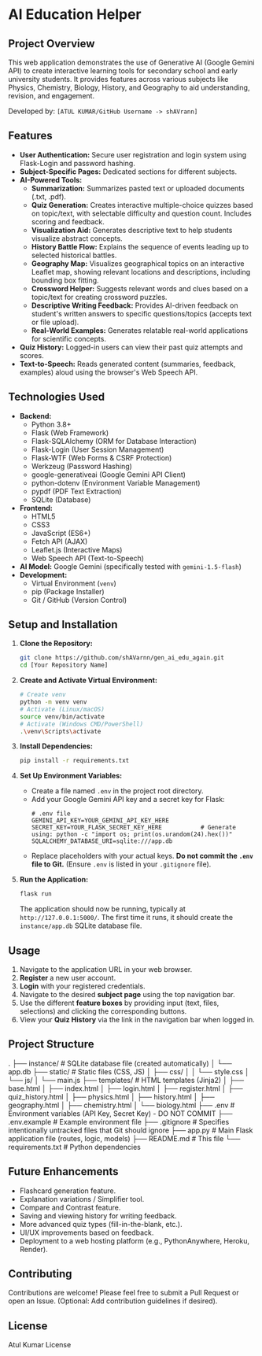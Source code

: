 # AI Education Helper

## Project Overview

This web application demonstrates the use of Generative AI (Google Gemini API) to create interactive learning tools for secondary school and early university students. It provides features across various subjects like Physics, Chemistry, Biology, History, and Geography to aid understanding, revision, and engagement.

Developed by: `[ATUL KUMAR/GitHub Username -> shAVrann]`

## Features

- **User Authentication:** Secure user registration and login system using Flask-Login and password hashing.
- **Subject-Specific Pages:** Dedicated sections for different subjects.
- **AI-Powered Tools:**
  - **Summarization:** Summarizes pasted text or uploaded documents (.txt, .pdf).
  - **Quiz Generation:** Creates interactive multiple-choice quizzes based on topic/text, with selectable difficulty and question count. Includes scoring and feedback.
  - **Visualization Aid:** Generates descriptive text to help students visualize abstract concepts.
  - **History Battle Flow:** Explains the sequence of events leading up to selected historical battles.
  - **Geography Map:** Visualizes geographical topics on an interactive Leaflet map, showing relevant locations and descriptions, including bounding box fitting.
  - **Crossword Helper:** Suggests relevant words and clues based on a topic/text for creating crossword puzzles.
  - **Descriptive Writing Feedback:** Provides AI-driven feedback on student's written answers to specific questions/topics (accepts text or file upload).
  - **Real-World Examples:** Generates relatable real-world applications for scientific concepts.
- **Quiz History:** Logged-in users can view their past quiz attempts and scores.
- **Text-to-Speech:** Reads generated content (summaries, feedback, examples) aloud using the browser's Web Speech API.

## Technologies Used

- **Backend:**
  - Python 3.8+
  - Flask (Web Framework)
  - Flask-SQLAlchemy (ORM for Database Interaction)
  - Flask-Login (User Session Management)
  - Flask-WTF (Web Forms & CSRF Protection)
  - Werkzeug (Password Hashing)
  - google-generativeai (Google Gemini API Client)
  - python-dotenv (Environment Variable Management)
  - pypdf (PDF Text Extraction)
  - SQLite (Database)
- **Frontend:**
  - HTML5
  - CSS3
  - JavaScript (ES6+)
  - Fetch API (AJAX)
  - Leaflet.js (Interactive Maps)
  - Web Speech API (Text-to-Speech)
- **AI Model:** Google Gemini (specifically tested with `gemini-1.5-flash`)
- **Development:**
  - Virtual Environment (`venv`)
  - pip (Package Installer)
  - Git / GitHub (Version Control)

## Setup and Installation

1.  **Clone the Repository:**

    ```bash
    git clone https://github.com/shAVarnn/gen_ai_edu_again.git
    cd [Your Repository Name]
    ```

2.  **Create and Activate Virtual Environment:**

    ```bash
    # Create venv
    python -m venv venv
    # Activate (Linux/macOS)
    source venv/bin/activate
    # Activate (Windows CMD/PowerShell)
    .\venv\Scripts\activate
    ```

3.  **Install Dependencies:**

    ```bash
    pip install -r requirements.txt
    ```

4.  **Set Up Environment Variables:**

    - Create a file named `.env` in the project root directory.
    - Add your Google Gemini API key and a secret key for Flask:
      ```env
      # .env file
      GEMINI_API_KEY=YOUR_GEMINI_API_KEY_HERE
      SECRET_KEY=YOUR_FLASK_SECRET_KEY_HERE           # Generate using: python -c "import os; print(os.urandom(24).hex())"
      SQLALCHEMY_DATABASE_URI=sqlite:///app.db
      ```
    - Replace placeholders with your actual keys. **Do not commit the `.env` file to Git.** (Ensure `.env` is listed in your `.gitignore` file).

5.  **Run the Application:**
    ```bash
    flask run
    ```
    The application should now be running, typically at `http://127.0.0.1:5000/`. The first time it runs, it should create the `instance/app.db` SQLite database file.

## Usage

1.  Navigate to the application URL in your web browser.
2.  **Register** a new user account.
3.  **Login** with your registered credentials.
4.  Navigate to the desired **subject page** using the top navigation bar.
5.  Use the different **feature boxes** by providing input (text, files, selections) and clicking the corresponding buttons.
6.  View your **Quiz History** via the link in the navigation bar when logged in.

## Project Structure

.
├── instance/ # SQLite database file (created automatically)
│ └── app.db
├── static/ # Static files (CSS, JS)
│ ├── css/
│ │ └── style.css
│ └── js/
│ └── main.js
├── templates/ # HTML templates (Jinja2)
│ ├── base.html
│ ├── index.html
│ ├── login.html
│ ├── register.html
│ ├── quiz_history.html
│ ├── physics.html
│ ├── history.html
│ ├── geography.html
│ ├── chemistry.html
│ └── biology.html
├── .env # Environment variables (API Key, Secret Key) - DO NOT COMMIT
├── .env.example # Example environment file
├── .gitignore # Specifies intentionally untracked files that Git should ignore
├── app.py # Main Flask application file (routes, logic, models)
├── README.md # This file
└── requirements.txt # Python dependencies

## Future Enhancements

- Flashcard generation feature.
- Explanation variations / Simplifier tool.
- Compare and Contrast feature.
- Saving and viewing history for writing feedback.
- More advanced quiz types (fill-in-the-blank, etc.).
- UI/UX improvements based on feedback.
- Deployment to a web hosting platform (e.g., PythonAnywhere, Heroku, Render).

## Contributing

Contributions are welcome! Please feel free to submit a Pull Request or open an Issue. (Optional: Add contribution guidelines if desired).

## License

Atul Kumar License
